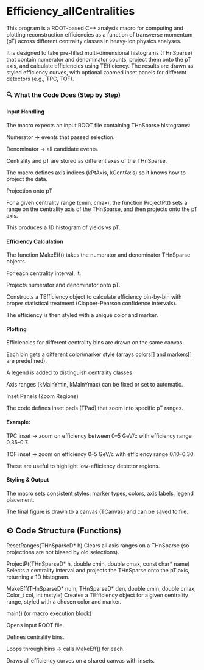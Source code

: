 # Efficiency_allCentralities 

This program is a ROOT-based C++ analysis macro for computing and plotting reconstruction efficiencies as a function of transverse momentum (pT) across different centrality classes in heavy-ion physics analyses.

It is designed to take pre-filled multi-dimensional histograms (THnSparse) that contain numerator and denominator counts, project them onto the pT axis, and calculate efficiencies using TEfficiency. The results are drawn as styled efficiency curves, with optional zoomed inset panels for different detectors (e.g., TPC, TOF).


### 🔍 What the Code Does (Step by Step)

#### Input Handling

The macro expects an input ROOT file containing THnSparse histograms:

Numerator → events that passed selection.

Denominator → all candidate events.

Centrality and pT are stored as different axes of the THnSparse.

The macro defines axis indices (kPtAxis, kCentAxis) so it knows how to project the data.

Projection onto pT

For a given centrality range (cmin, cmax), the function ProjectPt() sets a range on the centrality axis of the THnSparse, and then projects onto the pT axis.

This produces a 1D histogram of yields vs pT.

#### Efficiency Calculation

The function MakeEff() takes the numerator and denominator THnSparse objects.

For each centrality interval, it:

Projects numerator and denominator onto pT.

Constructs a TEfficiency object to calculate efficiency bin-by-bin with proper statistical treatment (Clopper-Pearson confidence intervals).

The efficiency is then styled with a unique color and marker.

#### Plotting

Efficiencies for different centrality bins are drawn on the same canvas.

Each bin gets a different color/marker style (arrays colors[] and markers[] are predefined).

A legend is added to distinguish centrality classes.

Axis ranges (kMainYmin, kMainYmax) can be fixed or set to automatic.

Inset Panels (Zoom Regions)

The code defines inset pads (TPad) that zoom into specific pT ranges.

#### Example:

TPC inset → zoom on efficiency between 0–5 GeV/c with efficiency range 0.35–0.7.

TOF inset → zoom on efficiency 0–5 GeV/c with efficiency range 0.10–0.30.

These are useful to highlight low-efficiency detector regions.

#### Styling & Output

The macro sets consistent styles: marker types, colors, axis labels, legend placement.

The final figure is drawn to a canvas (TCanvas) and can be saved to file.



## ⚙️ Code Structure (Functions)

ResetRanges(THnSparseD* h)
Clears all axis ranges on a THnSparse (so projections are not biased by old selections).

ProjectPt(THnSparseD* h, double cmin, double cmax, const char* name)
Selects a centrality interval and projects the THnSparse onto the pT axis, returning a 1D histogram.

MakeEff(THnSparseD* num, THnSparseD* den, double cmin, double cmax, Color_t col, int mstyle)
Creates a TEfficiency object for a given centrality range, styled with a chosen color and marker.

main() (or macro execution block)

Opens input ROOT file.

Defines centrality bins.

Loops through bins → calls MakeEff() for each.

Draws all efficiency curves on a shared canvas with insets.
